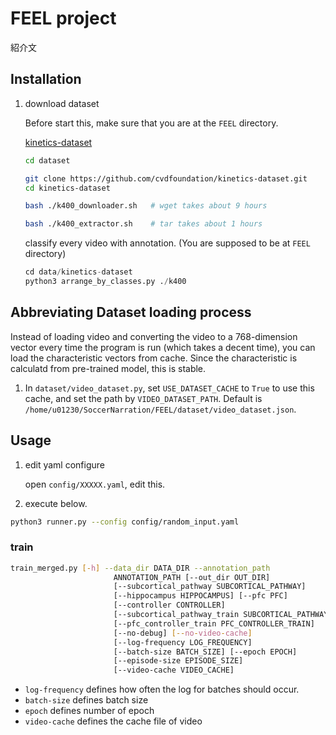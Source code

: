 # FEEL project

紹介文

## Installation

1. download dataset

    Before start this, make sure that you are at the `FEEL` directory.

    [kinetics-dataset](https://github.com/cvdfoundation/kinetics-dataset/tree/main)

    ```bash
    cd dataset

    git clone https://github.com/cvdfoundation/kinetics-dataset.git
    cd kinetics-dataset

    bash ./k400_downloader.sh   # wget takes about 9 hours

    bash ./k400_extractor.sh    # tar takes about 1 hours
    ```

    classify every video with annotation. (You are supposed to be at `FEEL` directory)

    ```py
    cd data/kinetics-dataset
    python3 arrange_by_classes.py ./k400
    ```

## Abbreviating Dataset loading process

Instead of loading video and converting the video to a 768-dimension vector every time the program is run (which takes a decent time), you can load the characteristic vectors from cache. Since the characteristic is calculatd from pre-trained model, this is stable.

1. In `dataset/video_dataset.py`, set `USE_DATASET_CACHE` to `True` to use this cache, and set the path by `VIDEO_DATASET_PATH`. Default is `/home/u01230/SoccerNarration/FEEL/dataset/video_dataset.json`.

## Usage

1. edit yaml configure

    open `config/XXXXX.yaml`, edit this.

2. execute below.

```sh
python3 runner.py --config config/random_input.yaml
```

### train

```sh
train_merged.py [-h] --data_dir DATA_DIR --annotation_path
                       ANNOTATION_PATH [--out_dir OUT_DIR]
                       [--subcortical_pathway SUBCORTICAL_PATHWAY]
                       [--hippocampus HIPPOCAMPUS] [--pfc PFC]
                       [--controller CONTROLLER]
                       [--subcortical_pathway_train SUBCORTICAL_PATHWAY_TRAIN]
                       [--pfc_controller_train PFC_CONTROLLER_TRAIN]
                       [--no-debug] [--no-video-cache]
                       [--log-frequency LOG_FREQUENCY]
                       [--batch-size BATCH_SIZE] [--epoch EPOCH]
                       [--episode-size EPISODE_SIZE]
                       [--video-cache VIDEO_CACHE]
```

-   `log-frequency` defines how often the log for batches should occur.
-   `batch-size` defines batch size
-   `epoch` defines number of epoch
-   `video-cache` defines the cache file of video
